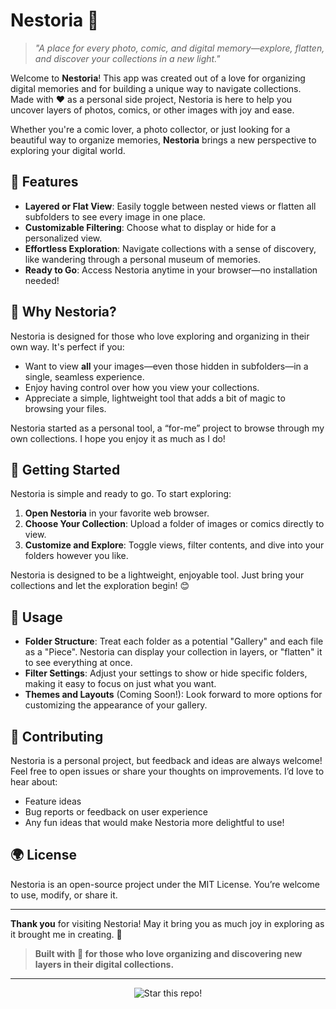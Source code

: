 # Nestoria 🌱

> _"A place for every photo, comic, and digital memory—explore, flatten, and discover your collections in a new light."_

Welcome to **Nestoria**! This app was created out of a love for organizing digital memories and for building a unique way to navigate collections. Made with ❤️ as a personal side project, Nestoria is here to help you uncover layers of photos, comics, or other images with joy and ease.

Whether you're a comic lover, a photo collector, or just looking for a beautiful way to organize memories, **Nestoria** brings a new perspective to exploring your digital world.

## 🌟 Features

- **Layered or Flat View**: Easily toggle between nested views or flatten all subfolders to see every image in one place.
- **Customizable Filtering**: Choose what to display or hide for a personalized view.
- **Effortless Exploration**: Navigate collections with a sense of discovery, like wandering through a personal museum of memories.
- **Ready to Go**: Access Nestoria anytime in your browser—no installation needed!

## 🎨 Why Nestoria?

Nestoria is designed for those who love exploring and organizing in their own way. It's perfect if you:

- Want to view **all** your images—even those hidden in subfolders—in a single, seamless experience.
- Enjoy having control over how you view your collections.
- Appreciate a simple, lightweight tool that adds a bit of magic to browsing your files.

Nestoria started as a personal tool, a “for-me” project to browse through my own collections. I hope you enjoy it as much as I do!

## 🚀 Getting Started

Nestoria is simple and ready to go. To start exploring:

1. **Open Nestoria** in your favorite web browser.
2. **Choose Your Collection**: Upload a folder of images or comics directly to view.
3. **Customize and Explore**: Toggle views, filter contents, and dive into your folders however you like.

Nestoria is designed to be a lightweight, enjoyable tool. Just bring your collections and let the exploration begin! 😊

## 📖 Usage

- **Folder Structure**: Treat each folder as a potential "Gallery" and each file as a "Piece". Nestoria can display your collection in layers, or "flatten" it to see everything at once.
- **Filter Settings**: Adjust your settings to show or hide specific folders, making it easy to focus on just what you want.
- **Themes and Layouts** (Coming Soon!): Look forward to more options for customizing the appearance of your gallery.

## 🤗 Contributing

Nestoria is a personal project, but feedback and ideas are always welcome! Feel free to open issues or share your thoughts on improvements. I’d love to hear about:

- Feature ideas
- Bug reports or feedback on user experience
- Any fun ideas that would make Nestoria more delightful to use!

## 🌍 License

Nestoria is an open-source project under the MIT License. You’re welcome to use, modify, or share it.

---

**Thank you** for visiting Nestoria! May it bring you as much joy in exploring as it brought me in creating. 🌈

> **Built with 🧡 for those who love organizing and discovering new layers in their digital collections.**

---

<p align="center">
    <img src="https://img.shields.io/github/stars/yourusername/nestoria?style=social" alt="Star this repo!">
</p>
